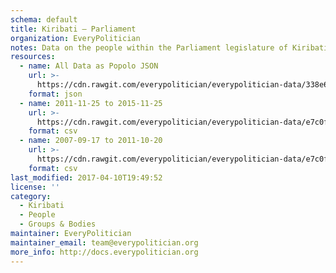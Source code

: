 ```yaml
---
schema: default
title: Kiribati — Parliament
organization: EveryPolitician
notes: Data on the people within the Parliament legislature of Kiribati.
resources:
  - name: All Data as Popolo JSON
    url: >-
      https://cdn.rawgit.com/everypolitician/everypolitician-data/338e636b3c015316f98ea5203f9ea6bc8167d813/data/Kiribati/Parliament/ep-popolo-v1.0.json
    format: json
  - name: 2011-11-25 to 2015-11-25
    url: >-
      https://cdn.rawgit.com/everypolitician/everypolitician-data/e7c0f388786da8d3641a88f7fd26561f3bebdd69/data/Kiribati/Parliament/term-10.csv
    format: csv
  - name: 2007-09-17 to 2011-10-20
    url: >-
      https://cdn.rawgit.com/everypolitician/everypolitician-data/e7c0f388786da8d3641a88f7fd26561f3bebdd69/data/Kiribati/Parliament/term-9.csv
    format: csv
last_modified: 2017-04-10T19:49:52
license: ''
category:
  - Kiribati
  - People
  - Groups & Bodies
maintainer: EveryPolitician
maintainer_email: team@everypolitician.org
more_info: http://docs.everypolitician.org
---
```

